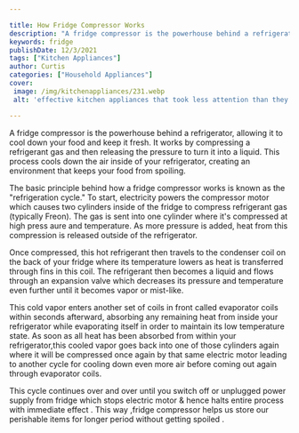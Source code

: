 ```yaml
---

title: How Fridge Compressor Works
description: "A fridge compressor is the powerhouse behind a refrigerator, allowing it to cool down your food and keep it fresh. It works by com...get more info"
keywords: fridge
publishDate: 12/3/2021
tags: ["Kitchen Appliances"]
author: Curtis
categories: ["Household Appliances"]
cover: 
 image: /img/kitchenappliances/231.webp
 alt: 'effective kitchen appliances that took less attention than they thought'

---
```


A fridge compressor is the powerhouse behind a refrigerator, allowing it to cool down your food and keep it fresh. It works by compressing a refrigerant gas and then releasing the pressure to turn it into a liquid. This process cools down the air inside of your refrigerator, creating an environment that keeps your food from spoiling. 

The basic principle behind how a fridge compressor works is known as the "refrigeration cycle." To start, electricity powers the compressor motor which causes two cylinders inside of the fridge to compress refrigerant gas (typically Freon). The gas is sent into one cylinder where it's compressed at high press aure and temperature. As more pressure is added, heat from this compression is released outside of the refrigerator. 

Once compressed, this hot refrigerant then travels to the condenser coil on the back of your fridge where its temperature lowers as heat is transferred through fins in this coil. The refrigerant then becomes a liquid and flows through an expansion valve which decreases its pressure and temperature even further until it becomes vapor or mist-like. 

This cold vapor enters another set of coils in front called evaporator coils within seconds afterward, absorbing any remaining heat from inside your refrigerator while evaporating itself in order to maintain its low temperature state. As soon as all heat has been absorbed from within your refrigerator,this cooled vapor goes back into one of those cylinders again where it will be compressed once again by that same electric motor leading to another cycle for cooling down even more air before coming out again through evaporator coils. 

This cycle continues over and over until you switch off or unplugged power supply from fridge which stops electric motor & hence halts entire process with immediate effect . This way ,fridge compressor helps us store our perishable items for longer period without getting spoiled .
